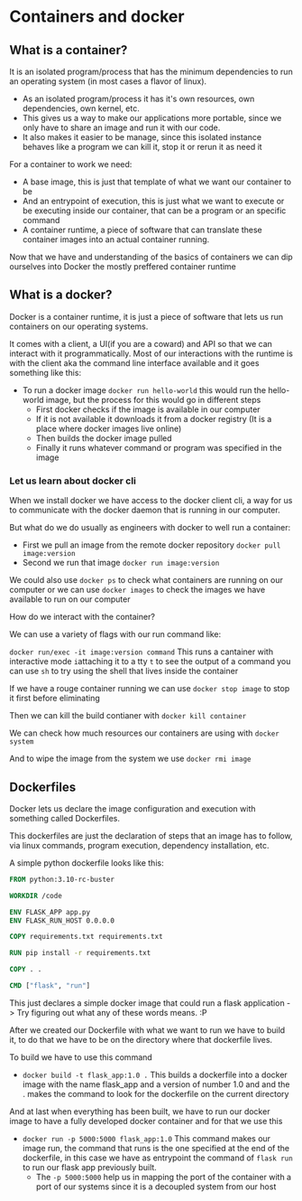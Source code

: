 # Containers and docker

## What is a container?

It is an isolated program/process that has the minimum dependencies to run an operating system (in most cases a flavor of linux).

- As an isolated program/process it has it's own resources, own dependencies, own kernel, etc.
- This gives us a way to make our applications more portable, since we only have to share an image and run it with our code.
- It also makes it easier to be manage, since this isolated instance behaves like a program we can kill it, stop it or rerun it as need it

For a container to work we need:

- A base image, this is just that template of what we want our container to be
- And an entrypoint of execution, this is just what we want to execute or be executing inside our container, that can be a program or an specific command
- A container runtime, a piece of software that can translate these container images into an actual container running.

Now that we have and understanding of the basics of containers we can dip ourselves into Docker the mostly preffered container runtime

## What is a docker?

Docker is a container runtime, it is just a piece of software that lets us run containers on our operating systems.

It comes with a client, a UI(if you are a coward) and API so that we can interact with it programmatically.
Most of our interactions with the runtime is with the client aka the command line interface available and it goes something like this:

- To run a docker image ``docker run hello-world`` this would run the hello-world image, but the process for this would go in different steps
  - First docker checks if the image is available in our computer
  - If it is not available it downloads it from a docker registry (It is a place where docker images live online)
  - Then builds the docker image pulled
  - Finally it runs whatever command or program was specified in the image

### Let us learn about docker cli

When we install docker we have access to the docker client cli, a way for us to communicate with the docker daemon that is running in our computer.

But what do we do usually as engineers with docker to well run a container:

- First we pull an image from the remote docker repository ``docker pull image:version``
- Second we run that image ``docker run image:version``

We could also use ``docker ps`` to check what containers are running on our computer or we can use ``docker images`` to check the images we have available to run on our computer

How do we interact with the container?

We can use a variety of flags with our run command like:

``docker run/exec -it image:version command`` This runs a cantainer with interactive mode ``i``attaching it to a tty ``t`` to see the output of a command you can use ``sh`` to try using the shell that lives inside the container

If we have a rouge container running we can use ``docker stop image`` to stop it first before eliminating

Then we can kill the build contianer with ``docker kill container``

We can check how much resources our containers are using with ``docker system``

And to wipe the image from the system we use ``docker rmi image``

## Dockerfiles

Docker lets us declare the image configuration and execution with something called Dockerfiles.

This dockerfiles are just the declaration of steps that an image has to follow, via linux commands, program execution, dependency installation, etc.

A simple python dockerfile looks like this:

```Dockerfile
FROM python:3.10-rc-buster

WORKDIR /code

ENV FLASK_APP app.py
ENV FLASK_RUN_HOST 0.0.0.0

COPY requirements.txt requirements.txt

RUN pip install -r requirements.txt

COPY . .

CMD ["flask", "run"]
```

This just declares a simple docker image that could run a flask application -> Try figuring out what any of these words means. :P

After we created our Dockerfile with what we want to run we have to build it, to do that we have to be on the directory where that dockerfile lives.

To build we have to use this command

- ``docker build -t flask_app:1.0 .`` This builds a dockerfile into a docker image with the name flask_app and a version of number 1.0 and and the . makes the command to look for the dockerfile on the current directory

And at last when everything has been built, we have to run our docker image to have a fully developed docker container and for that we use this

- ``docker run -p 5000:5000 flask_app:1.0`` This command makes our image run, the command that runs is the one specified at the end of the dockerfile, in this case we have as entrypoint the command of ``flask run`` to run our flask app previously built.
  - The ``-p 5000:5000`` help us in mapping the port of the container with a port of our systems since it is a decoupled system from our host
